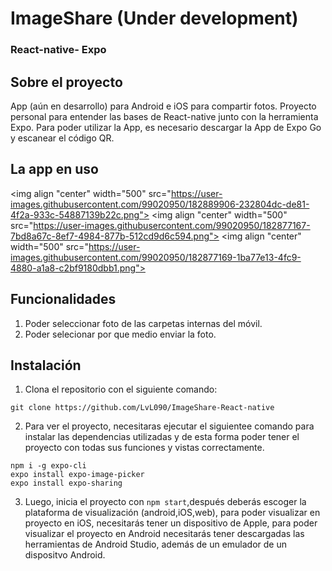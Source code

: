# ImageShare (Under development)
### React-native- Expo

## Sobre el proyecto
App (aún en desarrollo) para Android e iOS para compartir fotos. Proyecto personal para entender las bases de React-native junto con la herramienta Expo.
Para poder utilizar la App, es necesario descargar la App de Expo Go y escanear el código QR.

## La app en uso

<img align "center" width="500"  src="https://user-images.githubusercontent.com/99020950/182889906-232804dc-de81-4f2a-933c-54887139b22c.png">
<img align "center"  width="500"  src="https://user-images.githubusercontent.com/99020950/182877167-7bd8a67c-8ef7-4984-877b-512cd9d6c594.png">
<img align "center" width="500"  src="https://user-images.githubusercontent.com/99020950/182877169-1ba77e13-4fc9-4880-a1a8-c2bf9180dbb1.png">


## Funcionalidades
1. Poder seleccionar foto de las carpetas internas del móvil.
2. Poder selecionar por que medio enviar la foto.


## Instalación

1. Clona el repositorio con el siguiente comando: 
```
git clone https://github.com/LvL090/ImageShare-React-native
```

2. Para ver el proyecto, necesitaras ejecutar el siguientee comando para instalar las dependencias utilizadas y de esta forma poder tener el proyecto con todas sus funciones y vistas correctamente.

```
npm i -g expo-cli
expo install expo-image-picker
expo install expo-sharing
```

3. Luego, inicia el proyecto con `npm start`,después deberás escoger la plataforma de visualización (android,iOS,web), para poder visualizar en proyecto en iOS, necesitarás tener un dispositivo de Apple,
para poder visualizar el proyecto en Android necesitarás tener descargadas las herramientas de Android Studio,
además de un emulador de un dispositvo Android.
